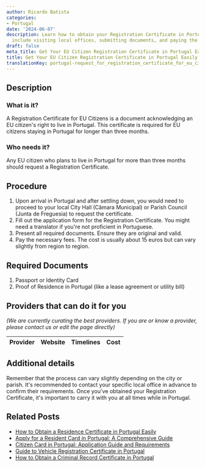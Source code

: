 ```yaml
---
author: Ricardo Batista
categories:
- Portugal
date: '2024-06-07'
description: Learn how to obtain your Registration Certificate in Portugal. Steps
  include visiting local offices, submitting documents, and paying the required fees.
draft: false
meta_title: Get Your EU Citizen Registration Certificate in Portugal Easily
title: Get Your EU Citizen Registration Certificate in Portugal Easily
translationKey: portugal-request_for_registration_certificate_for_eu_citizen
---
```


## Description
### What is it?
A Registration Certificate for EU Citizens is a document acknowledging an EU citizen's right to live in Portugal. This certificate is required for EU citizens staying in Portugal for longer than three months.

### Who needs it?
Any EU citizen who plans to live in Portugal for more than three months should request a Registration Certificate.

## Procedure
1. Upon arrival in Portugal and after settling down, you would need to proceed to your local City Hall (Câmara Municipal) or Parish Council (Junta de Freguesia) to request the certificate.
2. Fill out the application form for the Registration Certificate. You might need a translator if you're not proficient in Portuguese.
3. Present all required documents. Ensure they are original and valid.
4. Pay the necessary fees. The cost is usually about 15 euros but can vary slightly from region to region.

## Required Documents
1. Passport or Identity Card
2. Proof of Residence in Portugal (like a lease agreement or utility bill)

## Providers that can do it for you

_(We are currently curating the best providers. If you are or know a provider, please contact us or edit the page directly)_

| Provider        |     Website     |     Timelines    |       Cost      |
| :-------------: | :-------------: |  :-------------: | :-------------: |

## Additional details
Remember that the process can vary slightly depending on the city or parish. It's recommended to contact your specific local office in advance to confirm their requirements. Once you've obtained your Registration Certificate, it's important to carry it with you at all times while in Portugal.
## Related Posts

- [How to Obtain a Residence Certificate in Portugal Easily](https://tramitit.com/guides/portugal/request_for_residence_certificate/)
- [Apply for a Resident Card in Portugal: A Comprehensive Guide](https://tramitit.com/guides/portugal/request_for_resident_card_for_foreign_citizens/)
- [Citizen Card in Portugal: Application Guide and Requirements](https://tramitit.com/guides/portugal/request_for_citizen_card/)
- [Guide to Vehicle Registration Certificate in Portugal](https://tramitit.com/guides/portugal/request_for_registration_certificate/)
- [How to Obtain a Criminal Record Certificate in Portugal](https://tramitit.com/guides/portugal/request_for_criminal_record_certificate/)